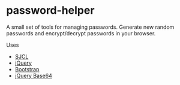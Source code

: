 password-helper
===============

A small set of tools for managing passwords. Generate new random passwords and encrypt/decrypt passwords in your browser.

Uses
* [SJCL](https://github.com/bitwiseshiftleft/sjcl)
* [jQuery](http://jquery.com/)
* [Bootstrap](https://github.com/twitter/bootstrap)
* [jQuery Base64](https://github.com/carlo/jquery-base64)
